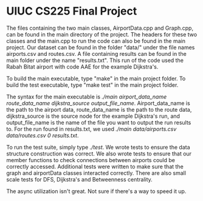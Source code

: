 # UIUC CS225 Final Project

The files containing the two main classes, AirportData.cpp and Graph.cpp, can be found in the main directory of the project. The headers for these two classes and the main.cpp to run the code can also be found in the main project. Our dataset can be found in the folder "data/" under the file names airports.csv and routes.csv. A file containing results can be found in the main folder under the name "results.txt". This run of the code used the Rabah Bitat airport with code AAE for the example Dijkstra's.

To build the main executable, type "make" in the main project folder. To build the test executable, type "make test" in the main project folder. 

The syntax for the main executable is *./main airport_data_name route_data_name dijkstra_source output_file_name*. Airport_data_name is the path to the airport data, route_data_name is the path to the route data, dijkstra_source is the source node for the example Dijkstra's run, and output_file_name is the name of the file you want to output the run results to. For the run found in results.txt, we used *./main data/airports.csv data/routes.csv 0 results.txt*. 

To run the test suite, simply type *./test*. We wrote tests to ensure the data structure construction was correct. We also wrote tests to ensure that our member functions to check connections between airports could be correctly accessed. Additional tests were written to make sure that the graph and airportData classes interacted correctly. There are also small scale tests for DFS, Dijkstra's and Betweenness centrality. 

The async utilization isn't great. Not sure if there's a way to speed it up.
